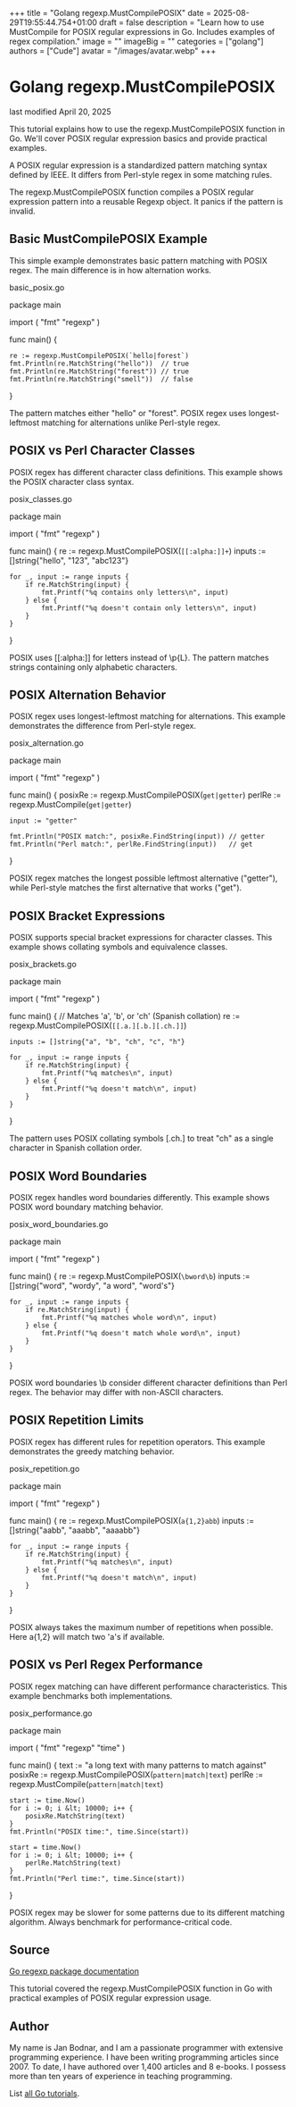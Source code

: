 +++
title = "Golang regexp.MustCompilePOSIX"
date = 2025-08-29T19:55:44.754+01:00
draft = false
description = "Learn how to use MustCompile for POSIX regular expressions in Go. Includes examples of regex compilation."
image = ""
imageBig = ""
categories = ["golang"]
authors = ["Cude"]
avatar = "/images/avatar.webp"
+++

# Golang regexp.MustCompilePOSIX

last modified April 20, 2025

This tutorial explains how to use the regexp.MustCompilePOSIX function in Go.
We'll cover POSIX regular expression basics and provide practical examples.

A POSIX regular expression is a standardized pattern matching syntax
defined by IEEE. It differs from Perl-style regex in some matching rules.

The regexp.MustCompilePOSIX function compiles a POSIX regular expression
pattern into a reusable Regexp object. It panics if the pattern is invalid.

## Basic MustCompilePOSIX Example

This simple example demonstrates basic pattern matching with POSIX regex.
The main difference is in how alternation works.

basic_posix.go
  

package main

import (
    "fmt"
    "regexp"
)

func main() {

    re := regexp.MustCompilePOSIX(`hello|forest`)
    fmt.Println(re.MatchString("hello"))  // true
    fmt.Println(re.MatchString("forest")) // true
    fmt.Println(re.MatchString("smell"))  // false
}

The pattern matches either "hello" or "forest". POSIX regex uses
longest-leftmost matching for alternations unlike Perl-style regex.

## POSIX vs Perl Character Classes

POSIX regex has different character class definitions. This example shows
the POSIX character class syntax.

posix_classes.go
  

package main

import (
    "fmt"
    "regexp"
)

func main() {
    re := regexp.MustCompilePOSIX(`[[:alpha:]]+`)
    inputs := []string{"hello", "123", "abc123"}

    for _, input := range inputs {
        if re.MatchString(input) {
            fmt.Printf("%q contains only letters\n", input)
        } else {
            fmt.Printf("%q doesn't contain only letters\n", input)
        }
    }
}

POSIX uses [[:alpha:]] for letters instead of \p{L}.
The pattern matches strings containing only alphabetic characters.

## POSIX Alternation Behavior

POSIX regex uses longest-leftmost matching for alternations. This example
demonstrates the difference from Perl-style regex.

posix_alternation.go
  

package main

import (
    "fmt"
    "regexp"
)

func main() {
    posixRe := regexp.MustCompilePOSIX(`get|getter`)
    perlRe := regexp.MustCompile(`get|getter`)

    input := "getter"

    fmt.Println("POSIX match:", posixRe.FindString(input)) // getter
    fmt.Println("Perl match:", perlRe.FindString(input))   // get
}

POSIX regex matches the longest possible leftmost alternative ("getter"),
while Perl-style matches the first alternative that works ("get").

## POSIX Bracket Expressions

POSIX supports special bracket expressions for character classes.
This example shows collating symbols and equivalence classes.

posix_brackets.go
  

package main

import (
    "fmt"
    "regexp"
)

func main() {
    // Matches 'a', 'b', or 'ch' (Spanish collation)
    re := regexp.MustCompilePOSIX(`[[.a.][.b.][.ch.]]`)
    
    inputs := []string{"a", "b", "ch", "c", "h"}

    for _, input := range inputs {
        if re.MatchString(input) {
            fmt.Printf("%q matches\n", input)
        } else {
            fmt.Printf("%q doesn't match\n", input)
        }
    }
}

The pattern uses POSIX collating symbols [.ch.] to treat "ch" as
a single character in Spanish collation order.

## POSIX Word Boundaries

POSIX regex handles word boundaries differently. This example shows
POSIX word boundary matching behavior.

posix_word_boundaries.go
  

package main

import (
    "fmt"
    "regexp"
)

func main() {
    re := regexp.MustCompilePOSIX(`\bword\b`)
    inputs := []string{"word", "wordy", "a word", "word's"}

    for _, input := range inputs {
        if re.MatchString(input) {
            fmt.Printf("%q matches whole word\n", input)
        } else {
            fmt.Printf("%q doesn't match whole word\n", input)
        }
    }
}

POSIX word boundaries \b consider different character definitions
than Perl regex. The behavior may differ with non-ASCII characters.

## POSIX Repetition Limits

POSIX regex has different rules for repetition operators. This example
demonstrates the greedy matching behavior.

posix_repetition.go
  

package main

import (
    "fmt"
    "regexp"
)

func main() {
    re := regexp.MustCompilePOSIX(`a{1,2}abb`)
    inputs := []string{"aabb", "aaabb", "aaaabb"}

    for _, input := range inputs {
        if re.MatchString(input) {
            fmt.Printf("%q matches\n", input)
        } else {
            fmt.Printf("%q doesn't match\n", input)
        }
    }
}

POSIX always takes the maximum number of repetitions when possible.
Here a{1,2} will match two 'a's if available.

## POSIX vs Perl Regex Performance

POSIX regex matching can have different performance characteristics.
This example benchmarks both implementations.

posix_performance.go
  

package main

import (
    "fmt"
    "regexp"
    "time"
)

func main() {
    text := "a long text with many patterns to match against"
    posixRe := regexp.MustCompilePOSIX(`pattern|match|text`)
    perlRe := regexp.MustCompile(`pattern|match|text`)

    start := time.Now()
    for i := 0; i &lt; 10000; i++ {
        posixRe.MatchString(text)
    }
    fmt.Println("POSIX time:", time.Since(start))

    start = time.Now()
    for i := 0; i &lt; 10000; i++ {
        perlRe.MatchString(text)
    }
    fmt.Println("Perl time:", time.Since(start))
}

POSIX regex may be slower for some patterns due to its different matching
algorithm. Always benchmark for performance-critical code.

## Source

[Go regexp package documentation](https://pkg.go.dev/regexp)

This tutorial covered the regexp.MustCompilePOSIX function in Go with
practical examples of POSIX regular expression usage.

## Author

My name is Jan Bodnar, and I am a passionate programmer with extensive
programming experience. I have been writing programming articles since 2007.
To date, I have authored over 1,400 articles and 8 e-books. I possess more
than ten years of experience in teaching programming.

List [all Go tutorials](/golang/).